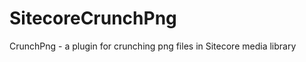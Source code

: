 SitecoreCrunchPng
=================

CrunchPng - a plugin for crunching png files in Sitecore media library
